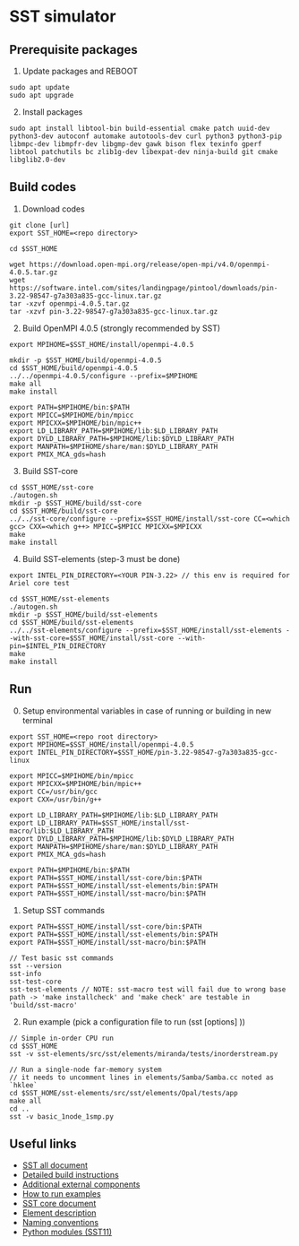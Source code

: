 # SST simulator 

## Prerequisite packages
1. Update packages and REBOOT
```
sudo apt update
sudo apt upgrade
```

2. Install packages
```
sudo apt install libtool-bin build-essential cmake patch uuid-dev python3-dev autoconf automake autotools-dev curl python3 python3-pip libmpc-dev libmpfr-dev libgmp-dev gawk bison flex texinfo gperf libtool patchutils bc zlib1g-dev libexpat-dev ninja-build git cmake libglib2.0-dev
```

## Build codes
1. Download codes
```
git clone [url]
export SST_HOME=<repo directory>

cd $SST_HOME

wget https://download.open-mpi.org/release/open-mpi/v4.0/openmpi-4.0.5.tar.gz
wget https://software.intel.com/sites/landingpage/pintool/downloads/pin-3.22-98547-g7a303a835-gcc-linux.tar.gz
tar -xzvf openmpi-4.0.5.tar.gz
tar -xzvf pin-3.22-98547-g7a303a835-gcc-linux.tar.gz
```

2. Build OpenMPI 4.0.5 (strongly recommended by SST)
```
export MPIHOME=$SST_HOME/install/openmpi-4.0.5

mkdir -p $SST_HOME/build/openmpi-4.0.5
cd $SST_HOME/build/openmpi-4.0.5
../../openmpi-4.0.5/configure --prefix=$MPIHOME
make all
make install

export PATH=$MPIHOME/bin:$PATH
export MPICC=$MPIHOME/bin/mpicc
export MPICXX=$MPIHOME/bin/mpic++
export LD_LIBRARY_PATH=$MPIHOME/lib:$LD_LIBRARY_PATH
export DYLD_LIBRARY_PATH=$MPIHOME/lib:$DYLD_LIBRARY_PATH
export MANPATH=$MPIHOME/share/man:$DYLD_LIBRARY_PATH
export PMIX_MCA_gds=hash
```

3. Build SST-core
```
cd $SST_HOME/sst-core
./autogen.sh
mkdir -p $SST_HOME/build/sst-core
cd $SST_HOME/build/sst-core
../../sst-core/configure --prefix=$SST_HOME/install/sst-core CC=<which gcc> CXX=<which g++> MPICC=$MPICC MPICXX=$MPICXX
make
make install
```

4. Build SST-elements (step-3 must be done)
```
export INTEL_PIN_DIRECTORY=<YOUR PIN-3.22> // this env is required for Ariel core test

cd $SST_HOME/sst-elements
./autogen.sh
mkdir -p $SST_HOME/build/sst-elements
cd $SST_HOME/build/sst-elements
../../sst-elements/configure --prefix=$SST_HOME/install/sst-elements --with-sst-core=$SST_HOME/install/sst-core --with-pin=$INTEL_PIN_DIRECTORY
make
make install
```

## Run 
0. Setup environmental variables in case of running or building in new terminal
```
export SST_HOME=<repo root directory>
export MPIHOME=$SST_HOME/install/openmpi-4.0.5
export INTEL_PIN_DIRECTORY=$SST_HOME/pin-3.22-98547-g7a303a835-gcc-linux

export MPICC=$MPIHOME/bin/mpicc
export MPICXX=$MPIHOME/bin/mpic++
export CC=/usr/bin/gcc
export CXX=/usr/bin/g++

export LD_LIBRARY_PATH=$MPIHOME/lib:$LD_LIBRARY_PATH
export LD_LIBRARY_PATH=$SST_HOME/install/sst-macro/lib:$LD_LIBRARY_PATH 
export DYLD_LIBRARY_PATH=$MPIHOME/lib:$DYLD_LIBRARY_PATH
export MANPATH=$MPIHOME/share/man:$DYLD_LIBRARY_PATH
export PMIX_MCA_gds=hash

export PATH=$MPIHOME/bin:$PATH
export PATH=$SST_HOME/install/sst-core/bin:$PATH
export PATH=$SST_HOME/install/sst-elements/bin:$PATH
export PATH=$SST_HOME/install/sst-macro/bin:$PATH
```

1. Setup SST commands
```
export PATH=$SST_HOME/install/sst-core/bin:$PATH
export PATH=$SST_HOME/install/sst-elements/bin:$PATH
export PATH=$SST_HOME/install/sst-macro/bin:$PATH

// Test basic sst commands
sst --version
sst-info
sst-test-core
sst-test-elements // NOTE: sst-macro test will fail due to wrong base path -> 'make installcheck' and 'make check' are testable in 'build/sst-macro'
```

2. Run example (pick a configuration file to run (sst [options] <YOUR PYTHON CONFIG>))
```
// Simple in-order CPU run
cd $SST_HOME
sst -v sst-elements/src/sst/elements/miranda/tests/inorderstream.py

// Run a single-node far-memory system
// it needs to uncomment lines in elements/Samba/Samba.cc noted as `hklee`
cd $SST_HOME/sst-elements/src/sst/elements/Opal/tests/app
make all
cd ..
sst -v basic_1node_1smp.py
```

## Useful links

* [SST all document](http://sst-simulator.org/SSTPages/SSTMainDocumentation/)
* [Detailed build instructions](http://sst-simulator.org/SSTPages/SSTBuildAndInstall_12dot0dot1_SeriesDetailedBuildInstructions/)
* [Additional external components](http://sst-simulator.org/SSTPages/SSTBuildAndInstall_12dot0dot1_SeriesAdditionalExternalComponents/)
* [How to run examples](http://sst-simulator.org/SSTPages/SSTUserHowToRunSST/)
* [SST core document](http://sst-simulator.org/SSTDoxygen/12.0.1_docs/html/)
* [Element description](http://sst-simulator.org/SSTPages/SSTDeveloperElementSummaryInfo/)
* [Naming conventions](http://sst-simulator.org/SSTPages/SSTDeveloper_SSTNamingConventions/)
* [Python modules (SST11)](http://sst-simulator.org/SSTPages/SSTDeveloper_11dotx_PythonModule/)
